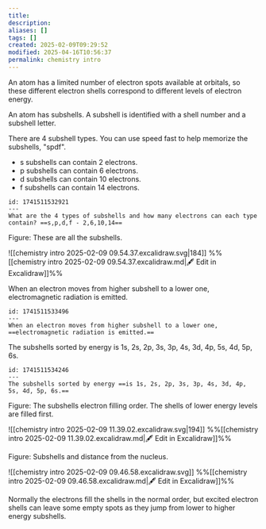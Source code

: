 ```yaml
---
title: 
description: 
aliases: []
tags: []
created: 2025-02-09T09:29:52
modified: 2025-04-16T10:56:37
permalink: chemistry intro
---
```


An atom has a limited number of electron spots available at orbitals, so these different electron shells correspond to different levels of electron energy.

An atom has subshells. A subshell is identified with a shell number and a subshell letter.

There are 4 subshell types. You can use speed fast to help memorize the subshells, "spdf".

- s subshells can contain 2 electrons.
- p subshells can contain 6 electrons.
- d subshells can contain 10 electrons.
- f subshells can contain 14 electrons.

```anki
id: 1741511532921
---
What are the 4 types of subshells and how many electrons can each type contain? ==s,p,d,f - 2,6,10,14==
```

Figure: These are all the subshells.

![[chemistry intro 2025-02-09 09.54.37.excalidraw.svg|184]]
%%[[chemistry intro 2025-02-09 09.54.37.excalidraw.md|🖋 Edit in Excalidraw]]%%


When an electron moves from higher subshell to a lower one, electromagnetic radiation is emitted.

```anki
id: 1741511533496
---
When an electron moves from higher subshell to a lower one, ==electromagnetic radiation is emitted.==
```

The subshells sorted by energy is 1s, 2s, 2p, 3s, 3p, 4s, 3d, 4p, 5s, 4d, 5p, 6s.

```anki
id: 1741511534246
---
The subshells sorted by energy ==is 1s, 2s, 2p, 3s, 3p, 4s, 3d, 4p, 5s, 4d, 5p, 6s.==
```

Figure: The subshells electron filling order. The shells of lower energy levels are filled first.

![[chemistry intro 2025-02-09 11.39.02.excalidraw.svg|194]]
%%[[chemistry intro 2025-02-09 11.39.02.excalidraw.md|🖋 Edit in Excalidraw]]%%

Figure: Subshells and distance from the nucleus.

![[chemistry intro 2025-02-09 09.46.58.excalidraw.svg]]
%%[[chemistry intro 2025-02-09 09.46.58.excalidraw.md|🖋 Edit in Excalidraw]]%%



Normally the electrons fill the shells in the normal order, but excited electron shells can leave some empty spots as they jump from lower to higher energy subshells.

